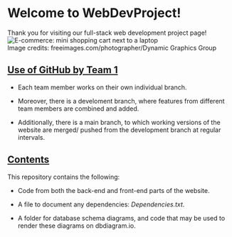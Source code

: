 # Welcome to WebDevProject! 
Thank you for visiting our full-stack web development project page! 
![E-commerce: mini shopping cart next to a laptop](https://www.freeimages.com/photo/shopping-bags-and-computer-mouse-on-computer-screen-2277837)  
Image credits: freeimages.com/photographer/Dynamic Graphics Group

## <ins> Use of GitHub by Team 1 </ins>
 * Each team member works on their own individual branch.

 * Moreover, there is a develoment branch, where features from different team members are combined and added.

 * Additionally, there is a main branch, to which working versions of the website are merged/ pushed from the development branch at regular intervals.

## <ins> Contents </ins>
This repository contains the following:
 * Code from both the back-end and front-end parts of the website.
   
 * A file to document any dependencies: _Dependencies.txt_.
   
 * A folder for database schema diagrams, and code that may be used to render these diagrams on dbdiagram.io.
